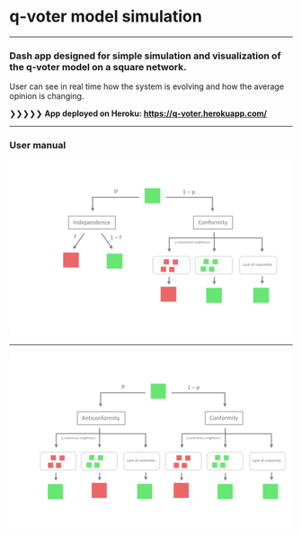 # q-voter model simulation
---

### Dash app designed for simple simulation and visualization of the q-voter model on a square network.
User can see in real time how the system is evolving and how the average opinion is changing.

❯❯❯❯❯  **App deployed on Heroku: https://q-voter.herokuapp.com/**

---
### User manual



![diagram1_error](images/diagram1.png "Diagram 1")

---

![diagram2_error](images/diagram2.png "Diagram 2")

